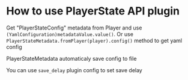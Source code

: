 # How to use PlayerState API plugin
Get "PlayerStateConfig" metadata from Player and use `(YamlConfiguration)metadataValue.value()`. 
Or use `PlayerStateMetadata.fromPlayer(player).config()` method to get yaml config

PlayerStateMetadata automaticaly save config to file

You can use `save_delay` plugin config to set save delay
